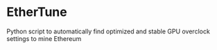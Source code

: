 # EtherTune
Python script to automatically find optimized and stable GPU overclock settings to mine Ethereum
